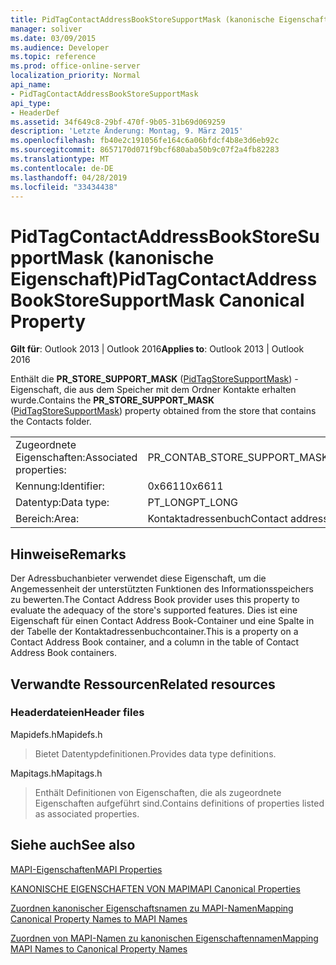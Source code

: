 ```yaml
---
title: PidTagContactAddressBookStoreSupportMask (kanonische Eigenschaft)
manager: soliver
ms.date: 03/09/2015
ms.audience: Developer
ms.topic: reference
ms.prod: office-online-server
localization_priority: Normal
api_name:
- PidTagContactAddressBookStoreSupportMask
api_type:
- HeaderDef
ms.assetid: 34f649c8-29bf-470f-9b05-31b69d069259
description: 'Letzte Änderung: Montag, 9. März 2015'
ms.openlocfilehash: fb40e2c191056fe164c6a06bfdcf4b8e3d6eb92c
ms.sourcegitcommit: 8657170d071f9bcf680aba50b9c07f2a4fb82283
ms.translationtype: MT
ms.contentlocale: de-DE
ms.lasthandoff: 04/28/2019
ms.locfileid: "33434438"
---
```

# <a name="pidtagcontactaddressbookstoresupportmask-canonical-property"></a><span data-ttu-id="430cc-103">PidTagContactAddressBookStoreSupportMask (kanonische Eigenschaft)</span><span class="sxs-lookup"><span data-stu-id="430cc-103">PidTagContactAddressBookStoreSupportMask Canonical Property</span></span>

  
  
<span data-ttu-id="430cc-104">**Gilt für**: Outlook 2013 | Outlook 2016</span><span class="sxs-lookup"><span data-stu-id="430cc-104">**Applies to**: Outlook 2013 | Outlook 2016</span></span> 
  
<span data-ttu-id="430cc-105">Enthält die **PR_STORE_SUPPORT_MASK** ([PidTagStoreSupportMask](pidtagcontactaddressbookstoresupportmask-canonical-property.md)) -Eigenschaft, die aus dem Speicher mit dem Ordner Kontakte erhalten wurde.</span><span class="sxs-lookup"><span data-stu-id="430cc-105">Contains the **PR_STORE_SUPPORT_MASK** ([PidTagStoreSupportMask](pidtagcontactaddressbookstoresupportmask-canonical-property.md)) property obtained from the store that contains the Contacts folder.</span></span>
  
|||
|:-----|:-----|
|<span data-ttu-id="430cc-106">Zugeordnete Eigenschaften:</span><span class="sxs-lookup"><span data-stu-id="430cc-106">Associated properties:</span></span>  <br/> |<span data-ttu-id="430cc-107">PR_CONTAB_STORE_SUPPORT_MASK</span><span class="sxs-lookup"><span data-stu-id="430cc-107">PR_CONTAB_STORE_SUPPORT_MASK</span></span>  <br/> |
|<span data-ttu-id="430cc-108">Kennung:</span><span class="sxs-lookup"><span data-stu-id="430cc-108">Identifier:</span></span>  <br/> |<span data-ttu-id="430cc-109">0x6611</span><span class="sxs-lookup"><span data-stu-id="430cc-109">0x6611</span></span>  <br/> |
|<span data-ttu-id="430cc-110">Datentyp:</span><span class="sxs-lookup"><span data-stu-id="430cc-110">Data type:</span></span>  <br/> |<span data-ttu-id="430cc-111">PT_LONG</span><span class="sxs-lookup"><span data-stu-id="430cc-111">PT_LONG</span></span>  <br/> |
|<span data-ttu-id="430cc-112">Bereich:</span><span class="sxs-lookup"><span data-stu-id="430cc-112">Area:</span></span>  <br/> |<span data-ttu-id="430cc-113">Kontaktadressenbuch</span><span class="sxs-lookup"><span data-stu-id="430cc-113">Contact address book</span></span>  <br/> |
   
## <a name="remarks"></a><span data-ttu-id="430cc-114">Hinweise</span><span class="sxs-lookup"><span data-stu-id="430cc-114">Remarks</span></span>

<span data-ttu-id="430cc-115">Der Adressbuchanbieter verwendet diese Eigenschaft, um die Angemessenheit der unterstützten Funktionen des Informationsspeichers zu bewerten.</span><span class="sxs-lookup"><span data-stu-id="430cc-115">The Contact Address Book provider uses this property to evaluate the adequacy of the store's supported features.</span></span> <span data-ttu-id="430cc-116">Dies ist eine Eigenschaft für einen Contact Address Book-Container und eine Spalte in der Tabelle der Kontaktadressenbuchcontainer.</span><span class="sxs-lookup"><span data-stu-id="430cc-116">This is a property on a Contact Address Book container, and a column in the table of Contact Address Book containers.</span></span>
  
## <a name="related-resources"></a><span data-ttu-id="430cc-117">Verwandte Ressourcen</span><span class="sxs-lookup"><span data-stu-id="430cc-117">Related resources</span></span>

### <a name="header-files"></a><span data-ttu-id="430cc-118">Headerdateien</span><span class="sxs-lookup"><span data-stu-id="430cc-118">Header files</span></span>

<span data-ttu-id="430cc-119">Mapidefs.h</span><span class="sxs-lookup"><span data-stu-id="430cc-119">Mapidefs.h</span></span>
  
> <span data-ttu-id="430cc-120">Bietet Datentypdefinitionen.</span><span class="sxs-lookup"><span data-stu-id="430cc-120">Provides data type definitions.</span></span>
    
<span data-ttu-id="430cc-121">Mapitags.h</span><span class="sxs-lookup"><span data-stu-id="430cc-121">Mapitags.h</span></span>
  
> <span data-ttu-id="430cc-122">Enthält Definitionen von Eigenschaften, die als zugeordnete Eigenschaften aufgeführt sind.</span><span class="sxs-lookup"><span data-stu-id="430cc-122">Contains definitions of properties listed as associated properties.</span></span>
    
## <a name="see-also"></a><span data-ttu-id="430cc-123">Siehe auch</span><span class="sxs-lookup"><span data-stu-id="430cc-123">See also</span></span>



[<span data-ttu-id="430cc-124">MAPI-Eigenschaften</span><span class="sxs-lookup"><span data-stu-id="430cc-124">MAPI Properties</span></span>](mapi-properties.md)
  
[<span data-ttu-id="430cc-125">KANONISCHE EIGENSCHAFTEN VON MAPI</span><span class="sxs-lookup"><span data-stu-id="430cc-125">MAPI Canonical Properties</span></span>](mapi-canonical-properties.md)
  
[<span data-ttu-id="430cc-126">Zuordnen kanonischer Eigenschaftsnamen zu MAPI-Namen</span><span class="sxs-lookup"><span data-stu-id="430cc-126">Mapping Canonical Property Names to MAPI Names</span></span>](mapping-canonical-property-names-to-mapi-names.md)
  
[<span data-ttu-id="430cc-127">Zuordnen von MAPI-Namen zu kanonischen Eigenschaftennamen</span><span class="sxs-lookup"><span data-stu-id="430cc-127">Mapping MAPI Names to Canonical Property Names</span></span>](mapping-mapi-names-to-canonical-property-names.md)

